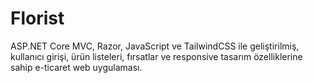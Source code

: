 # Florist
ASP.NET Core MVC, Razor, JavaScript ve TailwindCSS ile geliştirilmiş, kullanıcı girişi, ürün listeleri, fırsatlar ve responsive tasarım özelliklerine sahip e-ticaret web uygulaması.
